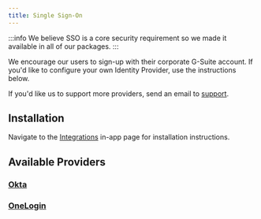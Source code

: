 ```yaml
---
title: Single Sign-On
---
```


:::info
We believe SSO is a core security requirement so we made it available in all of our packages.
:::

We encourage our users to sign-up with their corporate G-Suite account. If you'd like to configure your own Identity Provider, use the instructions below.

If you'd like us to support more providers, send an email to <a href="mailto:support@effx.com">support</a>.

## Installation

Navigate to the [Integrations](https://api.effx.com/integrations) in-app page for installation instructions.

## Available Providers

### [Okta](https://www.okta.com/)

### [OneLogin](https://www.onelogin.com/)
